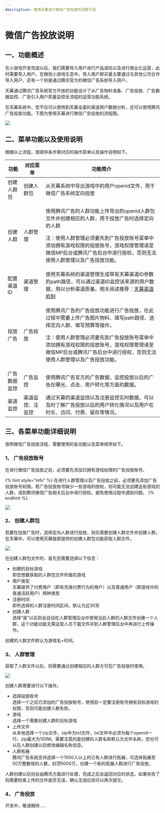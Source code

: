 ```yaml
---
description: 使用天幕进行微信广告投放的流程介绍
---
```


# 微信广告投放说明

## 一、功能概述

在小游戏开发完成以后，我们需要导入用户进行产品调优以及进行商业化运营，此时需要导入用户。在微信小游戏生态中，导入用户即买量主要通过与其他公司合作导入用户，还有一个则是通过腾讯官方的微信广告系统导入用户。

天幕通过腾讯广告系统官方开放的功能设计了从广告物料准备、广告投放、广告数据监控、广告引入用户质量监控全流程的运营功能系统。

在天幕系统中，您不仅可以使用到天幕全面的渠道用户数据分析，还可以使用腾讯广告投放功能。下图为使用天幕进行微信广告投放的流程图。

![](https://cdn.61week.com/tianmu/doc/index/image/channel/main-features/wechat-ad/1.png)

## 二、菜单功能以及使用说明

根据以上流程，按顺序各步骤对应的操作菜单以及操作说明如下。

| 功能     | 对应菜单     | 功能简介                                                                                                                                                         |
| ------ | -------- | ------------------------------------------------------------------------------------------------------------------------------------------------------------ |
| 创建人群包  | 创建人群包    | 从天幕系统中导出游戏中的用户openid文件，用于微信广告系统定向投放                                                                                                                          |
| 创建人群   | 人群管理     | <p>使用腾讯广告的人群功能上传导出的openid人群包文件并创建相应的人群，用于投放广告时选择定向的人群</p><p>注：使用人群管理必须要先到广告投放账号菜单中添加拥有游戏权限的投放账号，游戏权限管理请至微信MP后台或腾讯广告后台中进行授权，否则无法使用人群管理以及广告投放功能。</p>           |
| 配置渠道ID | 渠道管理     | 使用天幕系统的渠道管理生成带有天幕渠道ID参数的path路径，可以通过渠道ID监控该来源的用户数据，用以分析渠道质量。相关阅读推荐：[天幕渠道机制](channel-management.md)                                                            |
| 投放广告   | 广告投放     | <p>使用腾讯广告的广告投放功能进行广告投放，在此过程中需要上传广告图片物料、填写path路径、选择定向人群、填写预算等操作。</p><p>注：使用人群管理必须要先到广告投放账号菜单中添加拥有游戏权限的投放账号，游戏权限管理请至微信MP后台或腾讯广告后台中进行授权，否则无法使用人群管理以及广告投放功能。</p> |
| 广告数据监控 | 广告监控     | 使用腾讯广告官方的广告数据，监控投放以后的广告在曝光、点击、用户转化等方面的数据。                                                                                                                    |
| 渠道监控   | 渠道监控、注监控 | 通过天幕的渠道监控以及注册监控实时数据，可以及时了解广告投放以后的用户转化情况以及用户在时长、访问、付费、留存等情况。                                                                                                  |

## 三、各菜单功能详细说明

按照微信广告投放流程，需要使用的各功能以及菜单顺序如下。

### 1、 广告投放账号

在进行微信广告投放之前，必须要先添加已拥有游戏权限的广告投放账号。

{% hint style="info" %}
在进行人群管理以及广告投放之前，必须要先添加广告投放账号权限。若广告投放账号缺少一些游戏的授权，则可能无法创建这些游戏的人群，请到腾讯微信广告相关后台中进行授权，避免使用过程中遇到问题。
{% endhint %}

![](https://cdn.61week.com/tianmu/doc/index/image/channel/main-features/wechat-ad/2.png)

### 2、 创建人群包

若要在投放广告时，选择定向人群进行投放，则先需要创建人群文件并创建人群。在天幕中，可以使用天幕独家提供的创建人群包功能获取人群文件。

![](https://cdn.61week.com/tianmu/doc/index/image/channel/main-features/wechat-ad/3.png)

在创建人群包文件时，首先您需要选择以下信息：

* 创建的目标游戏\
  即您想要获取的人群包文件所属的游戏
* 用户类型\
  天幕提供了付费用户（即有充值付费行为的用户）以及普通用户（即游戏中的普通活跃用户）两种类型
* 注册时间\
  即所选择的人群注册时间区间，默认为近30天
* 创建人群\
  选择“是”以后则会自动在人群管理后台中使用当前人群的人群文件创建一个人群，这个功能功能无需运营人员下载文件并到人群管理后台中再进行上传操作。

创建的人群文件默认为游戏名+时间。

### 3、 人群管理

获取了人群文件以后，则需要通过创建相应的人群方可在广告投放时使用。

![](https://cdn.61week.com/tianmu/doc/index/image/channel/main-features/wechat-ad/4.png)

创建人群需要进行以下操作。

* 选择投放账号\
  选择一个之前已添加的广告投放账号，使用前一定要注册账号拥有目标游戏的权限，否则可能创建人群失败。
* 游戏\
  选择一个需要创建人群的目标游戏
* 上传文件\
  从本地选择一个zip文件，zip中为txt文件，txt文件中必须为每个openid一行，zip最大为100M。需要注意的是创建的人群名称默认为文件名称，您也可以在人群创建以后修改编辑名称信息。
* 人群拓展\
  腾讯广告系统支持选择一个1000人以上的已有人群进行拓展，可选择拓展至50万整数倍的人数，封顶5000万，创建一个新的拓展人群进行广告投放。

人群创建以后则会由腾讯方面进行处理，完成之后会返回对应的状态，如果失败了则需要检查上传的文件是否无误，确认无误后则可以再次提交。

### 4、 广告投放

开发中，敬请期待……
